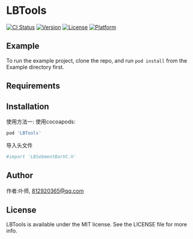 # LBTools

[![CI Status](http://img.shields.io/travis/812920365@qq.com/LBTools.svg?style=flat)](https://travis-ci.org/812920365@qq.com/LBTools)
[![Version](https://img.shields.io/cocoapods/v/LBTools.svg?style=flat)](http://cocoapods.org/pods/LBTools)
[![License](https://img.shields.io/cocoapods/l/LBTools.svg?style=flat)](http://cocoapods.org/pods/LBTools)
[![Platform](https://img.shields.io/cocoapods/p/LBTools.svg?style=flat)](http://cocoapods.org/pods/LBTools)

## Example

To run the example project, clone the repo, and run `pod install` from the Example directory first.

## Requirements

## Installation

使用方法一:
使用cocoapods:

```ruby
pod 'LBTools'
```
导入头文件

```ruby
#import 'LBSebmentBarVC.h'
```

## Author

作者:卟师, 812920365@qq.com

## License

LBTools is available under the MIT license. See the LICENSE file for more info.
